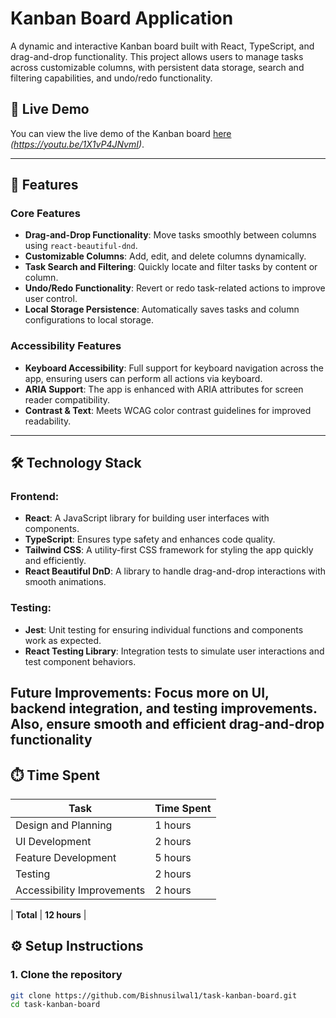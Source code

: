 # Kanban Board Application

A dynamic and interactive Kanban board built with React, TypeScript, and drag-and-drop functionality. This project allows users to manage tasks across customizable columns, with persistent data storage, search and filtering capabilities, and undo/redo functionality.

## 🚀 Live Demo

You can view the live demo of the Kanban board [here](#) *(https://youtu.be/1X1vP4JNvmI)*.

---

## 📖 Features

### Core Features
- **Drag-and-Drop Functionality**: Move tasks smoothly between columns using `react-beautiful-dnd`.
- **Customizable Columns**: Add, edit, and delete columns dynamically.
- **Task Search and Filtering**: Quickly locate and filter tasks by content or column.
- **Undo/Redo Functionality**: Revert or redo task-related actions to improve user control.
- **Local Storage Persistence**: Automatically saves tasks and column configurations to local storage.

### Accessibility Features
- **Keyboard Accessibility**: Full support for keyboard navigation across the app, ensuring users can perform all actions via keyboard.
- **ARIA Support**: The app is enhanced with ARIA attributes for screen reader compatibility.
- **Contrast & Text**: Meets WCAG color contrast guidelines for improved readability.

---

## 🛠️ Technology Stack

### **Frontend**:
- **React**: A JavaScript library for building user interfaces with components.
- **TypeScript**: Ensures type safety and enhances code quality.
- **Tailwind CSS**: A utility-first CSS framework for styling the app quickly and efficiently.
- **React Beautiful DnD**: A library to handle drag-and-drop interactions with smooth animations.

### **Testing**:
- **Jest**: Unit testing for ensuring individual functions and components work as expected.
- **React Testing Library**: Integration tests to simulate user interactions and test component behaviors.


 **Future Improvements**: Focus more on UI, backend integration, and testing improvements. Also, ensure smooth and efficient drag-and-drop functionality
---
## ⏱️ Time Spent

| Task                         | Time Spent |
| ---------------------------- | ---------- |
| Design and Planning           | 1 hours    |
| UI Development                | 2 hours    |
| Feature Development           | 5 hours    |
| Testing                       | 2 hours    |
| Accessibility Improvements    | 2 hours    |

| **Total**                     | **12 hours** |


## ⚙️ Setup Instructions

### 1. Clone the repository
```bash
git clone https://github.com/Bishnusilwal1/task-kanban-board.git
cd task-kanban-board
